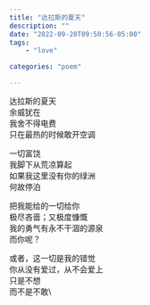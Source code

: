 ```yaml
---
title: "达拉斯的夏天"
description: ""
date: "2022-09-20T09:50:56-05:00"
tags: 
    - "love"

categories: "poem"

---
```

达拉斯的夏天\
余威犹在\
我舍不得电费\
只在最热的时候敢开空调

一切富饶\
我脚下从荒凉算起\
如果我这里没有你的绿洲\
何故停泊

把我能给的一切给你\
极尽吝啬；又极度慷慨\
我的勇气有永不干涸的源泉\
而你呢？

或者，这一切是我的错觉\
你从没有爱过，从不会爱上\
只是不想\
而不是不敢\
